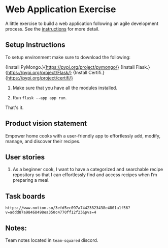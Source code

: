 # Web Application Exercise

A little exercise to build a web application following an agile development process. See the [instructions](instructions.md) for more detail.

## Setup Instructions
To setup environment make sure to download the following:

{Install PyMongo.}{https://pypi.org/project/pymongo/}
{Install Flask.}{https://pypi.org/project/Flask/}
{Install Certifi.}{https://pypi.org/project/certifi/}

1) Make sure that you have all the modules installed.

2) Run `flask --app app run`.

That's it.

## Product vision statement

Empower home cooks with a user-friendly app to effortlessly add, modify, manage, and discover their recipes.

## User stories

1. As a beginner cook, I want to have a categorized and searchable recipe repository so that I can effortlessly find and access recipes when I’m preparing a meal.


## Task boards

`https://www.notion.so/3efd5ec097a74423823438e4801a1f56?v=addd87a98468498ea350c4770ff12f23&pvs=4`

## Notes:

Team notes located in `team-squared` discord.
